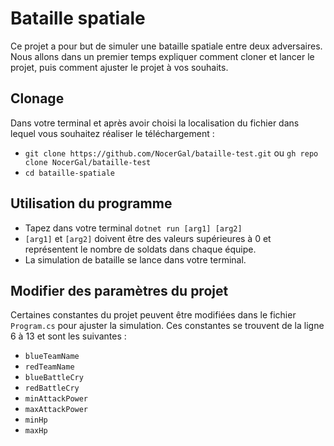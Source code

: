 # Bataille spatiale

Ce projet a pour but de simuler une bataille spatiale entre deux adversaires. Nous allons dans un premier temps expliquer comment cloner et lancer le projet, puis comment ajuster le projet à vos souhaits.

## Clonage

Dans votre terminal et après avoir choisi la localisation du fichier dans lequel vous souhaitez réaliser le téléchargement :

- `git clone https://github.com/NocerGal/bataille-test.git` ou `gh repo clone NocerGal/bataille-test`
- `cd bataille-spatiale`

## Utilisation du programme

- Tapez dans votre terminal `dotnet run [arg1] [arg2]`
- `[arg1]` et `[arg2]` doivent être des valeurs supérieures à 0 et représentent le nombre de soldats dans chaque équipe.
- La simulation de bataille se lance dans votre terminal.

## Modifier des paramètres du projet

Certaines constantes du projet peuvent être modifiées dans le fichier `Program.cs` pour ajuster la simulation. Ces constantes se trouvent de la ligne 6 à 13 et sont les suivantes :

- `blueTeamName`
- `redTeamName`
- `blueBattleCry`
- `redBattleCry`
- `minAttackPower`
- `maxAttackPower`
- `minHp`
- `maxHp`
